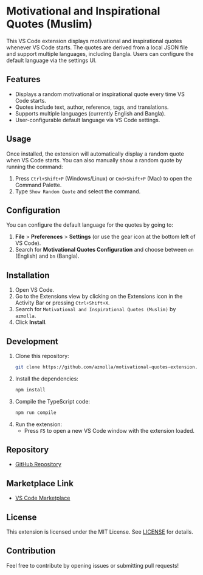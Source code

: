 # Motivational and Inspirational Quotes (Muslim)

This VS Code extension displays motivational and inspirational quotes whenever VS Code starts. The quotes are derived from a local JSON file and support multiple languages, including Bangla. Users can configure the default language via the settings UI.

## Features

- Displays a random motivational or inspirational quote every time VS Code starts.
- Quotes include text, author, reference, tags, and translations.
- Supports multiple languages (currently English and Bangla).
- User-configurable default language via VS Code settings.

## Usage

Once installed, the extension will automatically display a random quote when VS Code starts. You can also manually show a random quote by running the command:

1. Press `Ctrl+Shift+P` (Windows/Linux) or `Cmd+Shift+P` (Mac) to open the Command Palette.
2. Type `Show Random Quote` and select the command.

## Configuration

You can configure the default language for the quotes by going to:

1. **File** > **Preferences** > **Settings** (or use the gear icon at the bottom left of VS Code).
2. Search for **Motivational Quotes Configuration** and choose between `en` (English) and `bn` (Bangla).

## Installation

1. Open VS Code.
2. Go to the Extensions view by clicking on the Extensions icon in the Activity Bar or pressing `Ctrl+Shift+X`.
3. Search for `Motivational and Inspirational Quotes (Muslim)` by `azmolla`.
4. Click **Install**.

## Development

1. Clone this repository:
    ```bash
    git clone https://github.com/azmolla/motivational-quotes-extension.git
    ```
2. Install the dependencies:
    ```bash
    npm install
    ```
3. Compile the TypeScript code:
    ```bash
    npm run compile
    ```
4. Run the extension:
    - Press `F5` to open a new VS Code window with the extension loaded.

## Repository

- [GitHub Repository](https://github.com/azmolla/motivational-quotes-extension)

## Marketplace Link

- [VS Code Marketplace](https://marketplace.visualstudio.com/publishers/azmolla)

## License

This extension is licensed under the MIT License. See [LICENSE](./LICENSE.md) for details.

## Contribution

Feel free to contribute by opening issues or submitting pull requests!

